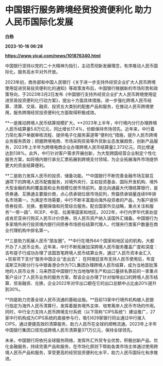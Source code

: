 # 中国银行服务跨境经贸投资便利化 助力人民币国际化发展
**白杨**

**2023-10-16 06:28**

**https://www.yicai.com/news/101876340.html**

中国银行坚持以党的二十大精神为指引，主动贯彻新发展理念，有序推动人民币国际化，服务高水平对外开放。

2023年初，商务部和中国人民银行《关于进一步支持外经贸企业扩大人民币跨境使用促进贸易投资便利化的通知》等政策发布后，中国银行根据新的市场形势和政策导向，于2023年3月2日发布《中国银行支持外经贸企业扩大人民币跨境使用促进贸易投资便利化行动方案》，提出十方面具体措施，进一步强化跨境人民币结算、清算、交易、融资、投资五大类别的配套产品和服务，在推动人民币跨境使用，服务跨境经贸投资便利化方面取得积极成效。

**一是推动跨境人民币结算规模扩大。**2023年上半年，中行境内分行办理跨境人民币结算量5.8万亿元，同比增长17.4%，份额保持市场领先。近年来，中行着力简化客户单据审核流程、提供电子化服务渠道等“便利化”措施，提升人民币跨境业务服务质效；把握跨境电商、市场采购贸易等外贸新业态发展趋势，创新产品服务，2023年上半年为跨境电商企业办理跨境人民币结算量2,373亿元，同比增速达到138%。此外，中行针对客户需求开展创新，为大型跨国经营企业制定个性化服务方案，如将境内银行承兑汇票拓展到跨境支付领域，为企业拓展海外市场提供更大的资金结算便利。

**二是助力发挥人民币的投资、储备功能。**中国银行不断完善金融市场互联互通项下的跨境人民币配套服务，对境外央行、主权投资基金、国际开发机构、境外大型金融机构的覆盖面和业务规模位居市场前列，是北向通最大代理结算银行，是债券通、互换通主要报价商，点心债承销位居市场前列，熊猫债承销量连续9年排名市场第一。为满足市场需要，中行不断丰富面向海外投资者的产品，为客户提供债券投资、兑换、套期保值和托管综合服务。配合国家外交战略，重点关注和服务“一带一路”、RCEP、中亚、拉美等国家和地区。2022年，中行内罗毕代表处促成肯尼亚央行购买人民币计价债券，将人民币资产纳入该国外汇储备。中国银行为多家境外央行投资境内银行间债券市场担任结算代理人，代理央行类客户数量在商业代理机构中排名第一。

**三是助力拓展人民币“朋友圈”。**中行在境外64个国家和地区设的机构，大都开办了人民币业务。近年来，中行不断拓展加深跨境人民币服务覆盖广度和深度：吉布提子行成功办理了该国首笔跨境人民币结算业务，通过“人民币资本金汇入+贸易项下支付”服务中国企业“走出去”； 在阿根廷宣布支持人民币使用后，布宜诺斯艾利斯分行与中银香港合作为TCL集团办理跨境人民币结算，成为当地首批落地的人民币业务；马来西亚中国银行为当地咖啡生产和出口量排名靠前的一家重点客户设计了人民币业务的服务方案，帮该企业办理了针对咖啡出口的跨境人民币结算、贸易融资、兑换，企业2022年对华出口额在它的出口总额中占比由20%提升到30%。

**四是助力完善全球人民币流通的基础设施。**目前13家中行境外机构被人民银行指定为海外人民币清算行，发挥着服务境外主体、培育离岸人民币市场的作用。同时，中行全力支持人民币跨境支付系统（以下简称“CIPS系统”）建设推广，27家中行机构成为CIPS系统的直接参与行，吸引629家银行同业通过中行接入CIPS，通过便捷高效的清算服务，助力人民币在全球的顺畅流通。2023年上半年中国银行集团口径完成跨境人民币清算量371万亿元，保持全球领先。

未来，中国银行将依托全球服务网络，发挥外汇外贸专业优势，积极创新产品、优化金融服务，持续完善产品和服务，在市场化原则下帮助各类市场主体通过使用跨境人民币产品和服务，享受更高的经贸投资便利化水平，助力人民币国际化有序推进。